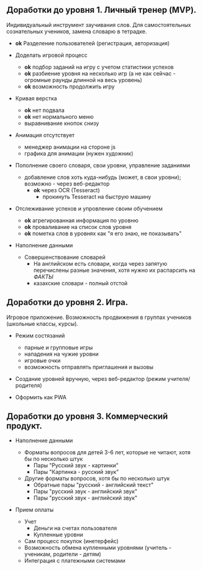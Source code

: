 ## Доработки до уровня 1. Личный тренер (MVP).

Индивидуальный инструмент заучивания слов. Для самостоятельных сознательных учеников,
замена словарю в тетрадке.

- **ok** Разделение пользователей (регистрация, авторизация)


- Доделать игровой процесс
    - **ok** подбор заданий на игру с учетом статистики успехов
    - **ok** разбиение уровня на несколько игр (а не как сейчас - огромные раунды длинной
      на весь уровень)
    - **ok** возможность продолжить игру


- Кривая верстка
    - **ok** нет подвала
    - **ok** нет нормального меню
    - выравнивание кнопок снизу


- Анимация отсутствует
    - менеджер анимации на стороне js
    - графика для анимации (нужен художник)


- Пополнение своего словаря, свои уровни, управление заданиями
    - добавление слов хоть куда-нибудь (может, в свои уровни); возможно - через
      веб-редактор
        - **ok** через OCR (Tesseract)
          - прокинуть Tesseract на быструю машину


- Отслеживание успехов и упровление своим обучением
    - **ok** агрегированная информация по уровню
    - **ok** проваливание на список слов уровня
    - **ok** пометка слов в уровнях как "я его знаю, не показывать"


- Наполнение данными
    - Совершенствование словарей
        - На английском есть словари, когда через запятую перечислены разные значения,
          хотя нужно их распарсить на _ФАКТЫ_
        - казахские словари - полный отстой

## Доработки до уровня 2. Игра.

Игровое приложение. Возможность продвижения в группах учеников (школьные классы, курсы).

- Режим состязаний
    - парные и групповые игры
    - нападения на чужие уровни
    - игровые очки
    - возможность отправлять приглашения и вызовы

- Создание уровней вручную, через веб-редактор (режим учителя/родителя)

- Оформить как PWA

## Доработки до уровня 3. Коммерческий продукт.

- Наполнение данными
    - Форматы вопросов для детей 3-6 лет, которые не читают, хотя бы по несколько штук
        - Пары "Русский звук - картинки"
        - Пары "Картинка - русский звук"
    - Другие форматы вопросов, хотя бы по несколько штук
        - Обратные пары "русский - английский текст"
        - Пары "русский звук - английский звук"
        - Пары "русский звук - английский звук"

- Прием оплаты
    - Учет
        - Деньги на счетах пользователя
        - Купленные уровни
    - Сам процесс покупок (инетерфейс)
    - Возможность обмена купленными уровнями (учитель - ученикам, родители - детям)
    - Интеграция с платежными системами
